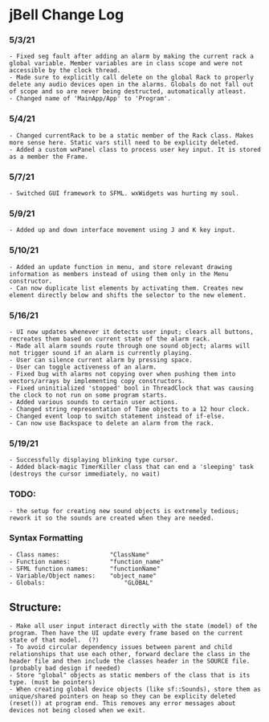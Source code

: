 # jBell Change Log


### 5/3/21
	- Fixed seg fault after adding an alarm by making the current rack a global variable. Member variables are in class scope and were not accessible by the clock thread.
	- Made sure to explicitly call delete on the global Rack to properly delete any audio devices open in the alarms. Globals do not fall out of scope and so are never being destructed, automatically atleast.
	- Changed name of 'MainApp/App' to 'Program'.

### 5/4/21
	- Changed currentRack to be a static member of the Rack class. Makes more sense here. Static vars still need to be explicity deleted.
	- Added a custom wxPanel class to process user key input. It is stored as a member the Frame.

### 5/7/21
	- Switched GUI framework to SFML. wxWidgets was hurting my soul.

### 5/9/21
	- Added up and down interface movement using J and K key input.

### 5/10/21
	- Added an update function in menu, and store relevant drawing information as members instead of using them only in the Menu constructor.
	- Can now duplicate list elements by activating them. Creates new element directly below and shifts the selector to the new element.

### 5/16/21
	- UI now updates whenever it detects user input; clears all buttons, recreates them based on current state of the alarm rack.
	- Made all alarm sounds route through one sound object; alarms will not trigger sound if an alarm is currently playing.
	- User can silence current alarm by pressing space.
	- User can toggle activeness of an alarm.
	- Fixed bug with alarms not copying over when pushing them into vectors/arrays by implementing copy constructors.
	- Fixed uninitialized 'stopped' bool in ThreadClock that was causing the clock to not run on some program starts.
	- Added various sounds to certain user actions.
	- Changed string representation of Time objects to a 12 hour clock.
	- Changed event loop to switch statement instead of if-else.
	- Can now use Backspace to delete an alarm from the rack.

### 5/19/21
	- Successfully displaying blinking type cursor.
	- Added black-magic TimerKiller class that can end a 'sleeping' task (destroys the cursor immediately, no wait)

### TODO:
	- the setup for creating new sound objects is extremely tedious; rework it so the sounds are created when they are needed.


### Syntax Formatting
	- Class names: 				"ClassName"
	- Function names: 			"function_name"
	- SFML function names:		"functionName"
	- Variable/Object names:	"object_name"
	- Globals:						"GLOBAL"


## Structure:
	- Make all user input interact directly with the state (model) of the program. Then have the UI update every frame based on the current state of that model.  (?)
	- To avoid circular dependency issues between parent and child relationships that use each other, forward declare the class in the header file and then include the classes header in the SOURCE file. (probably bad design if needed)
	- Store "global" objects as static members of the class that is its type. (must be pointers)
	- When creating global device objects (like sf::Sounds), store them as unique/shared pointers on heap so they can be explicity deleted (reset()) at program end. This removes any error messages about devices not being closed when we exit.


